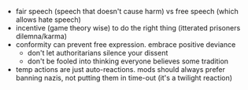 - fair speech (speech that doesn't cause harm) vs free speech (which allows hate speech)
- incentive (game theory wise) to do the right thing (itterated prisoners dilemna/karma)
- conformity can prevent free expression. embrace positive deviance
	- don't let authoritarians silence your dissent
	- don't be fooled into thinking everyone believes some tradition
- temp actions are just auto-reactions. mods should always prefer banning nazis, not putting them in time-out (it's a twilight reaction)